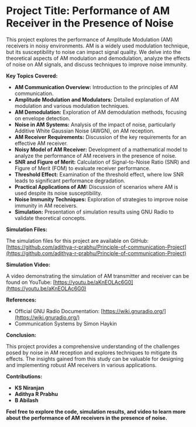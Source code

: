 # **Project Title: Performance of AM Receiver in the Presence of Noise**

This project explores the performance of Amplitude Modulation (AM) receivers in noisy environments. AM is a widely used modulation technique, but its susceptibility to noise can impact signal quality. We delve into the theoretical aspects of AM modulation and demodulation, analyze the effects of noise on AM signals, and discuss techniques to improve noise immunity.

**Key Topics Covered:**

* **AM Communication Overview:** Introduction to the principles of AM communication.
* **Amplitude Modulation and Modulators:** Detailed explanation of AM modulation and various modulation techniques.
* **AM Demodulation:** Exploration of AM demodulation methods, focusing on envelope detection.
* **Noise in AM Systems:** Analysis of the impact of noise, particularly Additive White Gaussian Noise (AWGN), on AM reception.
* **AM Receiver Requirements:** Discussion of the key requirements for an effective AM receiver.
* **Noisy Model of AM Receiver:** Development of a mathematical model to analyze the performance of AM receivers in the presence of noise.
* **SNR and Figure of Merit:** Calculation of Signal-to-Noise Ratio (SNR) and Figure of Merit (FOM) to evaluate receiver performance.
* **Threshold Effect:** Examination of the threshold effect, where low SNR leads to significant performance degradation.
* **Practical Applications of AM:** Discussion of scenarios where AM is used despite its noise susceptibility.
* **Noise Immunity Techniques:** Exploration of strategies to improve noise immunity in AM receivers.
* **Simulation:** Presentation of simulation results using GNU Radio to validate theoretical concepts.

**Simulation Files:**

The simulation files for this project are available on GitHub: [https://github.com/adithya-r-prabhu/Principle-of-communication-Project](https://github.com/adithya-r-prabhu/Principle-of-communication-Project)

**Simulation Video:**

A video demonstrating the simulation of AM transmitter and receiver can be found on YouTube: [https://youtu.be/aKnEOLAc6G0](https://youtu.be/aKnEOLAc6G0)

**References:**

* Official GNU Radio Documentation: [https://wiki.gnuradio.org/](https://wiki.gnuradio.org/)
* Communication Systems by Simon Haykin

**Conclusion:**

This project provides a comprehensive understanding of the challenges posed by noise in AM reception and explores techniques to mitigate its effects. The insights gained from this study can be valuable for designing and implementing robust AM receivers in various applications.

**Contributions:**

* **KS Niranjan**
* **Adithya R Prabhu**
* **B Abilash** 

**Feel free to explore the code, simulation results, and video to learn more about the performance of AM receivers in the presence of noise.** 
